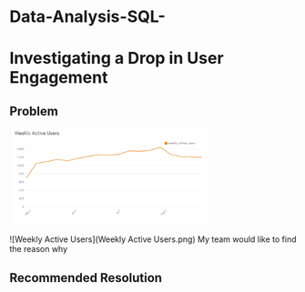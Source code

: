 # Data-Analysis-SQL-

<h1>Investigating a Drop in User Engagement</h1>

<h2>Problem</h2>
<img src="Weekly Active Users.png" width="350" alt="accessibility text">

![Weekly Active Users](Weekly Active Users.png)
My team would like to find the reason why

<h2>Recommended Resolution</h2>
